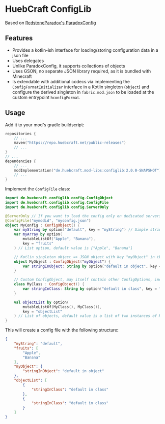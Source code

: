 # HuebCraft ConfigLib

Based on [RedstoneParadox's ParadoxConfig](https://github.com/RedstoneParadox/ParadoxConfig)

## Features

- Provides a kotlin-ish interface for loading/storing configuration data in a json file
- Uses delegates
- Unlike ParadoxConfig, it supports collections of objects
- Uses GSON, no separate JSON library required, as it is bundled with Minecraft
- Is extendable with additional codecs via implementing the
  ``ConfigFormatInitializer`` interface in a Kotlin singleton (``object``) and configure the derived singleton
  in ``fabric.mod.json``
  to be loaded at the custom entrypoint ``hconfigFormat``.

## Usage

Add it to your mod's gradle buildscript:

```kotlin
repositories {
    // ...
    maven("https://repo.huebcraft.net/public-releases")
    // ...
}
// ...
dependencies {
    // ...
    modImplementation("de.huebcraft.mod-libs:configlib:2.0.0-SNAPSHOT")
    // ...
}
```

Implement the ``ConfigFile`` class:

```kotlin
import de.huebcraft.configlib.config.ConfigObject
import de.huebcraft.configlib.config.ConfigFile
import de.huebcraft.configlib.config.ServerOnly

@ServerOnly // If you want to load the config only on dedicated servers
@ConfigFile("mymodid", "myconfig.json")
object MyConfig : ConfigObject() {
    var myString by option("default", key = "myString") // Simple string option, default value is "default"
    var myArray by option(
        mutableListOf("Apple", "Banana"),
        key = "fruits"
    ) // List option, default value is ["Apple", "Banana"]

    // Kotlin singleton object => JSON object with key "myObject" in the config file
    object MyObject : ConfigObject("myObject") {
        var stringInObject: String by option("default in object", key = "stringInObject") // String option in object
    }

    // Custom ConfigObject, may itself contain other ConfigOptions, including ConfigObjects
    class MyClass : ConfigObject() {
        var stringInClass: String by option("default in class", key = "stringInClass") // String option in class
    }

    val objectList by option(
        mutableListOf(MyClass(), MyClass()),
        key = "objectList"
    ) // List of objects, default value is a list of two instances of MyClass
}
```

This will create a config file with the following structure:

```json
{
    "myString": "default",
    "fruits": [
        "Apple",
        "Banana"
    ],
    "myObject": {
        "stringInObject": "default in object"
    },
    "objectList": [
        {
            "stringInClass": "default in class"
        },
        {
            "stringInClass": "default in class"
        }
    ]
}
```
